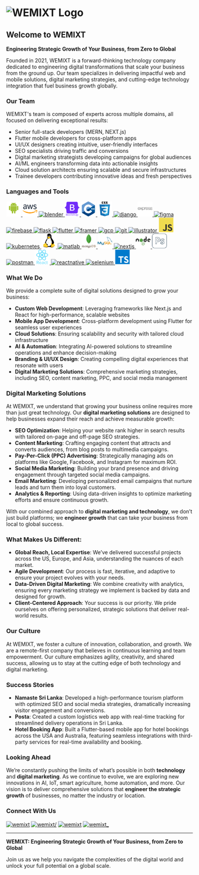 
# ![WEMIXT Logo](https://github.com/user-attachments/assets/6fad5319-e1c8-47fd-a699-413af23f4a81)

## Welcome to WEMIXT

**Engineering Strategic Growth of Your Business, from Zero to Global**

Founded in 2021, WEMIXT is a forward-thinking technology company dedicated to engineering digital transformations that scale your business from the ground up. Our team specializes in delivering impactful web and mobile solutions, digital marketing strategies, and cutting-edge technology integration that fuel business growth globally.

### Our Team

WEMIXT's team is composed of experts across multiple domains, all focused on delivering exceptional results:

- Senior full-stack developers (MERN, NEXT.js)
- Flutter mobile developers for cross-platform apps
- UI/UX designers creating intuitive, user-friendly interfaces
- SEO specialists driving traffic and conversions
- Digital marketing strategists developing campaigns for global audiences
- AI/ML engineers transforming data into actionable insights
- Cloud solution architects ensuring scalable and secure infrastructures
- Trainee developers contributing innovative ideas and fresh perspectives
### Languages and Tools

<p align="left"> <a href="https://developer.android.com" target="_blank" rel="noreferrer"> <img src="https://raw.githubusercontent.com/devicons/devicon/master/icons/android/android-original-wordmark.svg" alt="android" width="40" height="40"/> </a> <a href="https://aws.amazon.com" target="_blank" rel="noreferrer"> <img src="https://raw.githubusercontent.com/devicons/devicon/master/icons/amazonwebservices/amazonwebservices-original-wordmark.svg" alt="aws" width="40" height="40"/> </a> <a href="https://www.blender.org/" target="_blank" rel="noreferrer"> <img src="https://download.blender.org/branding/community/blender_community_badge_white.svg" alt="blender" width="40" height="40"/> </a> <a href="https://getbootstrap.com" target="_blank" rel="noreferrer"> <img src="https://raw.githubusercontent.com/devicons/devicon/master/icons/bootstrap/bootstrap-plain-wordmark.svg" alt="bootstrap" width="40" height="40"/> </a> <a href="https://www.w3schools.com/cpp/" target="_blank" rel="noreferrer"> <img src="https://raw.githubusercontent.com/devicons/devicon/master/icons/cplusplus/cplusplus-original.svg" alt="cplusplus" width="40" height="40"/> </a> <a href="https://www.w3schools.com/css/" target="_blank" rel="noreferrer"> <img src="https://raw.githubusercontent.com/devicons/devicon/master/icons/css3/css3-original-wordmark.svg" alt="css3" width="40" height="40"/> </a> <a href="https://www.djangoproject.com/" target="_blank" rel="noreferrer"> <img src="https://cdn.worldvectorlogo.com/logos/django.svg" alt="django" width="40" height="40"/> </a> <a href="https://expressjs.com" target="_blank" rel="noreferrer"> <img src="https://raw.githubusercontent.com/devicons/devicon/master/icons/express/express-original-wordmark.svg" alt="express" width="40" height="40"/> </a> <a href="https://www.figma.com/" target="_blank" rel="noreferrer"> <img src="https://www.vectorlogo.zone/logos/figma/figma-icon.svg" alt="figma" width="40" height="40"/> </a> <a href="https://firebase.google.com/" target="_blank" rel="noreferrer"> <img src="https://www.vectorlogo.zone/logos/firebase/firebase-icon.svg" alt="firebase" width="40" height="40"/> </a> <a href="https://flask.palletsprojects.com/" target="_blank" rel="noreferrer"> <img src="https://www.vectorlogo.zone/logos/pocoo_flask/pocoo_flask-icon.svg" alt="flask" width="40" height="40"/> </a> <a href="https://flutter.dev" target="_blank" rel="noreferrer"> <img src="https://www.vectorlogo.zone/logos/flutterio/flutterio-icon.svg" alt="flutter" width="40" height="40"/> </a> <a href="https://www.framer.com/" target="_blank" rel="noreferrer"> <img src="https://www.vectorlogo.zone/logos/framer/framer-icon.svg" alt="framer" width="40" height="40"/> </a> <a href="https://cloud.google.com" target="_blank" rel="noreferrer"> <img src="https://www.vectorlogo.zone/logos/google_cloud/google_cloud-icon.svg" alt="gcp" width="40" height="40"/> </a> <a href="https://git-scm.com/" target="_blank" rel="noreferrer"> <img src="https://www.vectorlogo.zone/logos/git-scm/git-scm-icon.svg" alt="git" width="40" height="40"/> </a> <a href="https://www.adobe.com/in/products/illustrator.html" target="_blank" rel="noreferrer"> <img src="https://www.vectorlogo.zone/logos/adobe_illustrator/adobe_illustrator-icon.svg" alt="illustrator" width="40" height="40"/> </a> <a href="https://developer.mozilla.org/en-US/docs/Web/JavaScript" target="_blank" rel="noreferrer"> <img src="https://raw.githubusercontent.com/devicons/devicon/master/icons/javascript/javascript-original.svg" alt="javascript" width="40" height="40"/> </a> <a href="https://kubernetes.io" target="_blank" rel="noreferrer"> <img src="https://www.vectorlogo.zone/logos/kubernetes/kubernetes-icon.svg" alt="kubernetes" width="40" height="40"/> </a> <a href="https://www.linux.org/" target="_blank" rel="noreferrer"> <img src="https://raw.githubusercontent.com/devicons/devicon/master/icons/linux/linux-original.svg" alt="linux" width="40" height="40"/> </a> <a href="https://www.mathworks.com/" target="_blank" rel="noreferrer"> <img src="https://upload.wikimedia.org/wikipedia/commons/2/21/Matlab_Logo.png" alt="matlab" width="40" height="40"/> </a> <a href="https://www.mongodb.com/" target="_blank" rel="noreferrer"> <img src="https://raw.githubusercontent.com/devicons/devicon/master/icons/mongodb/mongodb-original-wordmark.svg" alt="mongodb" width="40" height="40"/> </a> <a href="https://www.mysql.com/" target="_blank" rel="noreferrer"> <img src="https://raw.githubusercontent.com/devicons/devicon/master/icons/mysql/mysql-original-wordmark.svg" alt="mysql" width="40" height="40"/> </a> <a href="https://nextjs.org/" target="_blank" rel="noreferrer"> <img src="https://cdn.worldvectorlogo.com/logos/nextjs-2.svg" alt="nextjs" width="40" height="40"/> </a> <a href="https://nodejs.org" target="_blank" rel="noreferrer"> <img src="https://raw.githubusercontent.com/devicons/devicon/master/icons/nodejs/nodejs-original-wordmark.svg" alt="nodejs" width="40" height="40"/> </a> <a href="https://www.photoshop.com/en" target="_blank" rel="noreferrer"> <img src="https://raw.githubusercontent.com/devicons/devicon/master/icons/photoshop/photoshop-line.svg" alt="photoshop" width="40" height="40"/> </a> <a href="https://postman.com" target="_blank" rel="noreferrer"> <img src="https://www.vectorlogo.zone/logos/getpostman/getpostman-icon.svg" alt="postman" width="40" height="40"/> </a> <a href="https://reactjs.org/" target="_blank" rel="noreferrer"> <img src="https://raw.githubusercontent.com/devicons/devicon/master/icons/react/react-original-wordmark.svg" alt="react" width="40" height="40"/> </a> <a href="https://reactnative.dev/" target="_blank" rel="noreferrer"> <img src="https://reactnative.dev/img/header_logo.svg" alt="reactnative" width="40" height="40"/> </a> <a href="https://www.selenium.dev" target="_blank" rel="noreferrer"> <img src="https://raw.githubusercontent.com/detain/svg-logos/780f25886640cef088af994181646db2f6b1a3f8/svg/selenium-logo.svg" alt="selenium" width="40" height="40"/> </a> <a href="https://www.typescriptlang.org/" target="_blank" rel="noreferrer"> <img src="https://raw.githubusercontent.com/devicons/devicon/master/icons/typescript/typescript-original.svg" alt="typescript" width="40" height="40"/> </a> </p>

### What We Do

We provide a complete suite of digital solutions designed to grow your business:

- **Custom Web Development**: Leveraging frameworks like Next.js and React for high-performance, scalable websites
- **Mobile App Development**: Cross-platform development using Flutter for seamless user experiences
- **Cloud Solutions**: Ensuring scalability and security with tailored cloud infrastructure
- **AI & Automation**: Integrating AI-powered solutions to streamline operations and enhance decision-making
- **Branding & UI/UX Design**: Creating compelling digital experiences that resonate with users
- **Digital Marketing Solutions**: Comprehensive marketing strategies, including SEO, content marketing, PPC, and social media management

### Digital Marketing Solutions

At WEMIXT, we understand that growing your business online requires more than just great technology. Our **digital marketing solutions** are designed to help businesses expand their reach and achieve measurable growth:

- **SEO Optimization**: Helping your website rank higher in search results with tailored on-page and off-page SEO strategies.
- **Content Marketing**: Crafting engaging content that attracts and converts audiences, from blog posts to multimedia campaigns.
- **Pay-Per-Click (PPC) Advertising**: Strategically managing ads on platforms like Google, Facebook, and Instagram for maximum ROI.
- **Social Media Marketing**: Building your brand presence and driving engagement through targeted social media campaigns.
- **Email Marketing**: Developing personalized email campaigns that nurture leads and turn them into loyal customers.
- **Analytics & Reporting**: Using data-driven insights to optimize marketing efforts and ensure continuous growth.

With our combined approach to **digital marketing and technology**, we don’t just build platforms; we **engineer growth** that can take your business from local to global success.

### What Makes Us Different:

- **Global Reach, Local Expertise**: We’ve delivered successful projects across the US, Europe, and Asia, understanding the nuances of each market.
- **Agile Development**: Our process is fast, iterative, and adaptive to ensure your project evolves with your needs.
- **Data-Driven Digital Marketing**: We combine creativity with analytics, ensuring every marketing strategy we implement is backed by data and designed for growth.
- **Client-Centered Approach**: Your success is our priority. We pride ourselves on offering personalized, strategic solutions that deliver real-world results.

### Our Culture

At WEMIXT, we foster a culture of innovation, collaboration, and growth. We are a remote-first company that believes in continuous learning and team empowerment. Our culture emphasizes agility, creativity, and shared success, allowing us to stay at the cutting edge of both technology and digital marketing.

### Success Stories

- **Namaste Sri Lanka**: Developed a high-performance tourism platform with optimized SEO and social media strategies, dramatically increasing visitor engagement and conversions.
- **Posta**: Created a custom logistics web app with real-time tracking for streamlined delivery operations in Sri Lanka.
- **Hotel Booking App**: Built a Flutter-based mobile app for hotel bookings across the USA and Australia, featuring seamless integrations with third-party services for real-time availability and booking.

### Looking Ahead

We’re constantly pushing the limits of what’s possible in both **technology** and **digital marketing**. As we continue to evolve, we are exploring new innovations in AI, IoT, smart agriculture, home automation, and more. Our vision is to deliver comprehensive solutions that **engineer the strategic growth** of businesses, no matter the industry or location.

### Connect With Us

<p align="left">
<a href="https://twitter.com/wemixtLTD" target="blank"><img align="center" src="https://raw.githubusercontent.com/rahuldkjain/github-profile-readme-generator/master/src/images/icons/Social/twitter.svg" alt="wemixt" height="30" width="40" /></a>
<a href="https://linkedin.com/in/wemixt/" target="blank"><img align="center" src="https://raw.githubusercontent.com/rahuldkjain/github-profile-readme-generator/master/src/images/icons/Social/linked-in-alt.svg" alt="wemixt/" height="30" width="40" /></a>
<a href="https://fb.com/wemixt" target="blank"><img align="center" src="https://raw.githubusercontent.com/rahuldkjain/github-profile-readme-generator/master/src/images/icons/Social/facebook.svg" alt="wemixt" height="30" width="40" /></a>
<a href="https://instagram.com/wemixt_" target="blank"><img align="center" src="https://raw.githubusercontent.com/rahuldkjain/github-profile-readme-generator/master/src/images/icons/Social/instagram.svg" alt="wemixt_" height="30" width="40" /></a>
</p>

---

**WEMIXT: Engineering Strategic Growth of Your Business, from Zero to Global**

Join us as we help you navigate the complexities of the digital world and unlock your full potential on a global scale.
